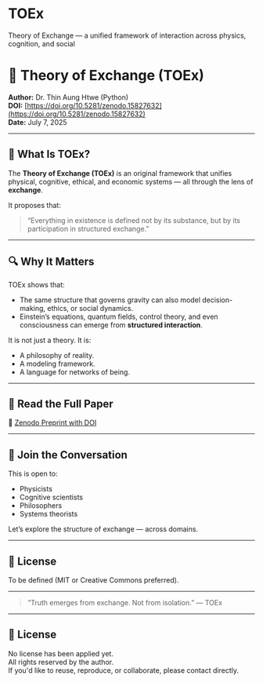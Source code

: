 # TOEx
Theory of Exchange — a unified framework of interaction across physics, cognition, and social
# 🌌 Theory of Exchange (TOEx)

**Author:** Dr. Thin Aung Htwe (Python)  
**DOI:** [https://doi.org/10.5281/zenodo.15827632](https://doi.org/10.5281/zenodo.15827632)  
**Date:** July 7, 2025

---

## 🌱 What Is TOEx?

The **Theory of Exchange (TOEx)** is an original framework that unifies physical, cognitive, ethical, and economic systems — all through the lens of **exchange**.

It proposes that:
> “Everything in existence is defined not by its substance, but by its participation in structured exchange.”

---

## 🔍 Why It Matters

TOEx shows that:
- The same structure that governs gravity can also model decision-making, ethics, or social dynamics.
- Einstein’s equations, quantum fields, control theory, and even consciousness can emerge from **structured interaction**.

It is not just a theory. It is:
- A philosophy of reality.
- A modeling framework.
- A language for networks of being.

---

## 📄 Read the Full Paper

🔗 [Zenodo Preprint with DOI](https://doi.org/10.5281/zenodo.15827632)

---

## 🤝 Join the Conversation

This is open to:
- Physicists
- Cognitive scientists
- Philosophers
- Systems theorists

Let’s explore the structure of exchange — across domains.

---

## 📜 License

To be defined (MIT or Creative Commons preferred).

---

> “Truth emerges from exchange. Not from isolation.” — TOEx

---

## 📜 License

No license has been applied yet.  
All rights reserved by the author.  
If you'd like to reuse, reproduce, or collaborate, please contact directly.
